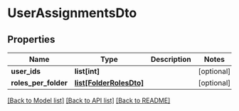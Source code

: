 # UserAssignmentsDto

## Properties
Name | Type | Description | Notes
------------ | ------------- | ------------- | -------------
**user_ids** | **list[int]** |  | [optional] 
**roles_per_folder** | [**list[FolderRolesDto]**](FolderRolesDto.md) |  | [optional] 

[[Back to Model list]](../README.md#documentation-for-models) [[Back to API list]](../README.md#documentation-for-api-endpoints) [[Back to README]](../README.md)


